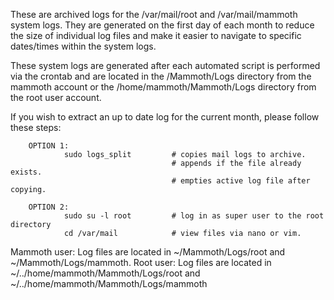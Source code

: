 These are archived logs for the /var/mail/root and /var/mail/mammoth system logs.  They are generated
on the first day of each month to reduce the size of individual log files and make it easier to
navigate to specific dates/times within the system logs.

These system logs are generated after each automated script is performed via the crontab and
are located in the /Mammoth/Logs directory from the mammoth account or the /home/mammoth/Mammoth/Logs
directory from the root user account.

If you wish to extract an up to date log for the current month, please follow these steps:

        OPTION 1:
                sudo logs_split         # copies mail logs to archive.
                                        # appends if the file already exists.
                                        # empties active log file after copying.

        OPTION 2:
                sudo su -l root         # log in as super user to the root directory
                cd /var/mail            # view files via nano or vim.

Mammoth user: Log files are located in ~/Mammoth/Logs/root and ~/Mammoth/Logs/mammoth.
Root user: Log files are located in ~/../home/mammoth/Mammoth/Logs/root and ~/../home/mammoth/Mammoth/Logs/mammoth
